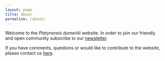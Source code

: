 ```yaml
---
layout: page
title: About
permalink: /about/
---
```


Welcome to the *Platynereis dumerilii* website. In order to join our friendly and open community subscribe to our [newsletter](/email_subscription/).

If you have comments, questions or would like to contribute to the website, please contact us [here](https://github.com/platynereis/platynereis.github.io/issues/new).
